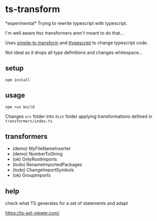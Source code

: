 # ts-transform

\*experimental\* Trying to rewrite typescript with typescript. 

I'm well aware ttsc transformers aren't meant to do that...


Uses [simple-ts-transform](https://github.com/slune-org/simple-ts-transform) and [ttypescript](https://github.com/cevek/ttypescript) to change typescript code.

Not ideal as it drops all type definitions and changes whitespace...

## setup

```
npm install
```

## usage

```
npm run build
```

Changes `src` folder into `dist` folder applying transformations defined in `transformers/index.ts`


## transformers

- (demo) MyFileNameInserter
- (demo) NumberToString
- (ok) OnlyRootImports
- (todo) RenameImportedPackages
- (todo) ChangeImportSymbols
- (ok) GroupImports


## help

check what TS generates for a set of statements and adapt

https://ts-ast-viewer.com/

